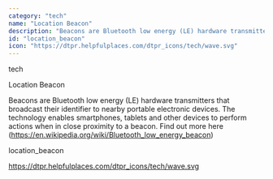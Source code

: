 ```yaml
---
category: "tech"
name: "Location Beacon"
description: "Beacons are Bluetooth low energy (LE) hardware transmitters  that broadcast their identifier to nearby portable electronic devices. The technology enables smartphones, tablets and other devices to perform actions when in close proximity to a beacon. Find out more [here](https://en.wikipedia.org/wiki/Bluetooth_low_energy_beacon)"
id: "location_beacon"
icon: "https://dtpr.helpfulplaces.com/dtpr_icons/tech/wave.svg"
---
```

tech

Location Beacon

Beacons are Bluetooth low energy (LE) hardware transmitters  that broadcast their identifier to nearby portable electronic devices. The technology enables smartphones, tablets and other devices to perform actions when in close proximity to a beacon. Find out more here
(https://en.wikipedia.org/wiki/Bluetooth_low_energy_beacon)

location_beacon

https://dtpr.helpfulplaces.com/dtpr_icons/tech/wave.svg